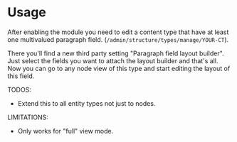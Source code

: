 # Usage

After enabling the module you need to edit a content type that have at least one multivalued paragraph field. (`/admin/structure/types/manage/YOUR-CT`).

There you'll find a new third party setting "Paragraph field layout builder". Just select the fields you want to attach the layout builder and that's all. Now you can go to any node view of this type and start editing the layout of this field.

TODOS:

- Extend this to all entity types not just to nodes.

LIMITATIONS:

- Only works for "full" view mode.
